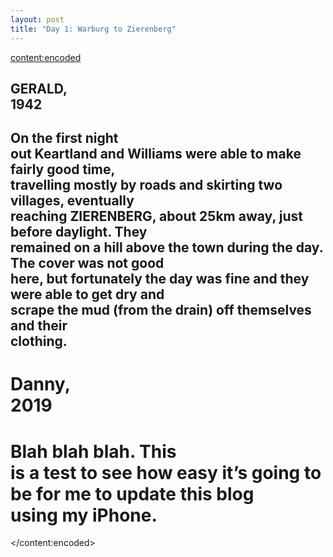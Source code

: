 ```yaml
---
layout: post
title: "Day 1: Warburg to Zierenberg"
---
```

<content:encoded><h2 style="white-space:pre-wrap;"><strong>GERALD, 1942</strong></h2><h2 style="white-space:pre-wrap;">On the first night out Keartland and Williams were able to make fairly good time, travelling mostly by roads and skirting two villages, eventually reaching ZIERENBERG, about 25km away, just before daylight. They remained on a hill above the town during the day. The cover was not good here, but fortunately the day was fine and they were able to get dry and scrape the mud (from the drain) off themselves and their clothing.</h2><h1 style="white-space:pre-wrap;"><strong>Danny, 2019</strong></h1><h1 style="white-space:pre-wrap;">Blah blah blah. This is a test to see how easy it’s going to be for me to update this blog using my iPhone.</h1></content:encoded>